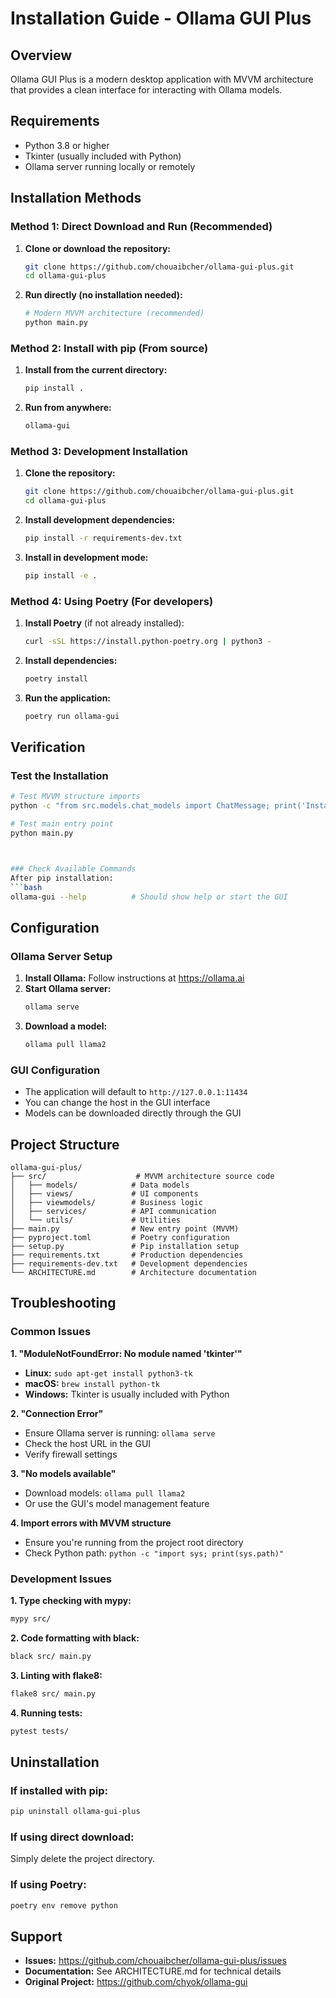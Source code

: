 # Installation Guide - Ollama GUI Plus

## Overview
Ollama GUI Plus is a modern desktop application with MVVM architecture that provides a clean interface for interacting with Ollama models.

## Requirements
- Python 3.8 or higher
- Tkinter (usually included with Python)
- Ollama server running locally or remotely

## Installation Methods

### Method 1: Direct Download and Run (Recommended)

1. **Clone or download the repository:**
   ```bash
   git clone https://github.com/chouaibcher/ollama-gui-plus.git
   cd ollama-gui-plus
   ```

2. **Run directly (no installation needed):**
   ```bash
   # Modern MVVM architecture (recommended)
   python main.py
      ```

### Method 2: Install with pip (From source)

1. **Install from the current directory:**
   ```bash
   pip install .
   ```

2. **Run from anywhere:**
   ```bash
   ollama-gui          
   ```

### Method 3: Development Installation

1. **Clone the repository:**
   ```bash
   git clone https://github.com/chouaibcher/ollama-gui-plus.git
   cd ollama-gui-plus
   ```

2. **Install development dependencies:**
   ```bash
   pip install -r requirements-dev.txt
   ```

3. **Install in development mode:**
   ```bash
   pip install -e .
   ```

### Method 4: Using Poetry (For developers)

1. **Install Poetry** (if not already installed):
   ```bash
   curl -sSL https://install.python-poetry.org | python3 -
   ```

2. **Install dependencies:**
   ```bash
   poetry install
   ```

3. **Run the application:**
   ```bash
   poetry run ollama-gui
   ```

## Verification

### Test the Installation
```bash
# Test MVVM structure imports
python -c "from src.models.chat_models import ChatMessage; print('Installation successful!')"

# Test main entry point
python main.py



### Check Available Commands
After pip installation:
```bash
ollama-gui --help          # Should show help or start the GUI
```

## Configuration

### Ollama Server Setup
1. **Install Ollama:** Follow instructions at https://ollama.ai
2. **Start Ollama server:**
   ```bash
   ollama serve
   ```
3. **Download a model:**
   ```bash
   ollama pull llama2
   ```

### GUI Configuration
- The application will default to `http://127.0.0.1:11434`
- You can change the host in the GUI interface
- Models can be downloaded directly through the GUI

## Project Structure
```
ollama-gui-plus/
├── src/                    # MVVM architecture source code
│   ├── models/            # Data models
│   ├── views/             # UI components
│   ├── viewmodels/        # Business logic
│   ├── services/          # API communication
│   └── utils/             # Utilities
├── main.py                # New entry point (MVVM)
├── pyproject.toml         # Poetry configuration
├── setup.py               # Pip installation setup
├── requirements.txt       # Production dependencies
├── requirements-dev.txt   # Development dependencies
└── ARCHITECTURE.md        # Architecture documentation
```

## Troubleshooting

### Common Issues

**1. "ModuleNotFoundError: No module named 'tkinter'"**
- **Linux:** `sudo apt-get install python3-tk`
- **macOS:** `brew install python-tk`
- **Windows:** Tkinter is usually included with Python

**2. "Connection Error"**
- Ensure Ollama server is running: `ollama serve`
- Check the host URL in the GUI
- Verify firewall settings

**3. "No models available"**
- Download models: `ollama pull llama2`
- Or use the GUI's model management feature

**4. Import errors with MVVM structure**
- Ensure you're running from the project root directory
- Check Python path: `python -c "import sys; print(sys.path)"`

### Development Issues

**1. Type checking with mypy:**
```bash
mypy src/
```

**2. Code formatting with black:**
```bash
black src/ main.py 
```

**3. Linting with flake8:**
```bash
flake8 src/ main.py 
```

**4. Running tests:**
```bash
pytest tests/
```

## Uninstallation

### If installed with pip:
```bash
pip uninstall ollama-gui-plus
```

### If using direct download:
Simply delete the project directory.

### If using Poetry:
```bash
poetry env remove python
```

## Support

- **Issues:** https://github.com/chouaibcher/ollama-gui-plus/issues
- **Documentation:** See ARCHITECTURE.md for technical details
- **Original Project:** https://github.com/chyok/ollama-gui
